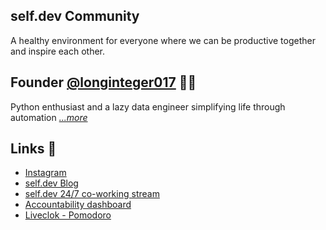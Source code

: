 ## self.dev Community
A healthy environment for everyone where we can be productive together and inspire each other.


## Founder [@longinteger017](https://www.github.com/longinteger017) 🧑‍💻
Python enthusiast and a lazy data engineer simplifying life through automation *[...more](https://beacons.ai/longinteger)*


## Links 🔗
- [Instagram](https://www.instagram.com/self.devs)
- [self.dev Blog](https://blog.theselfdev.com/) 
- [self.dev 24/7 co-working stream](https://www.twitch.tv/selfdev_community)
- [Accountability dashboard](https://dashboard.theselfdev.com/)
- [Liveclok - Pomodoro](https://liveclok.web.app/)
